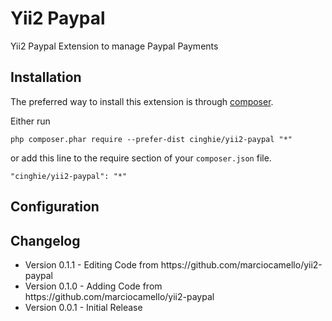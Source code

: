 # Yii2 Paypal
Yii2 Paypal Extension to manage Paypal Payments

Installation
-----------------

The preferred way to install this extension is through [composer](http://getcomposer.org/download/).

Either run

```
php composer.phar require --prefer-dist cinghie/yii2-paypal "*"
```

or add this line to the require section of your `composer.json` file.

```
"cinghie/yii2-paypal": "*"
```

Configuration
-----------------


Changelog
-----------------

<ul>
  <li>Version 0.1.1 - Editing Code from https://github.com/marciocamello/yii2-paypal</li>
  <li>Version 0.1.0 - Adding Code from https://github.com/marciocamello/yii2-paypal</li>
  <li>Version 0.0.1 - Initial Release</li>
</ul>